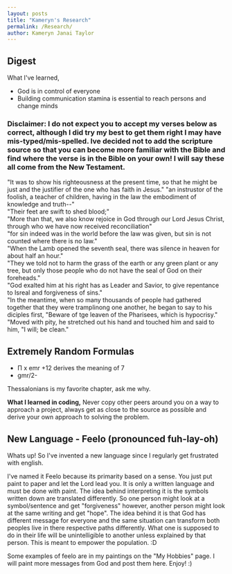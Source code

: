 ```yaml
---
layout: posts
title: "Kameryn's Research"
permalink: /Research/
author: Kameryn Janai Taylor
---
```


## Digest

What I've learned,
- God is in control of everyone
- Building communication stamina is essential to reach persons and change minds

### Disclaimer: I do not expect you to accept my verses below as correct, although I did try my best to get them right I may have mis-typed/mis-spelled. Ive decided not to add the scripture source so that you can become more familiar with the Bible and find where the verse is in the Bible on your own! I will say these all come from the New Testament.

"It was to show his righteousness at the present time, so that he might be just and the justifier of the one who has faith in Jesus." 
"an instrustor of the foolish, a teacher of children, having in the law the embodiment of knowledge and truth--"  
"Their feet are swift to shed blood;"  
"More than that, we also know rejoice in God through our Lord Jesus Christ, through who we have now received reconciliation"  
"for sin indeed was in the world before the law was given, but sin is not counted where there is no law."  
"When the Lamb opened the seventh seal, there was silence in heaven for about half an hour."  
"They we told not to harm the grass of the earth or any green plant or any tree, but only those people who do not have the seal of God on their foreheads."  
"God exalted him at his right has as Leader and Savior, to give repentance to Isreal and forgiveness of sins."  
"In the meantime, when so many thousands of people had gathered together that they were tramplinong one another, he began to say to his diciples first, "Beware of tge leaven of the Pharisees, which is hypocrisy."  
"Moved with pity, he stretched out his hand and touched him and said to him, "I will; be clean."

 
## Extremely Random Formulas
- Π x emr +12 derives the meaning of 7 
- gmr/2- 

Thessalonians is my favorite chapter, ask me why.
  
**What I learned in coding,**  Never copy other peers around you on a way to approach a project, always get as close to the source as possible and derive your own approach to solving the problem.

## New Language - Feelo (pronounced fuh-lay-oh)
Whats up! So I've invented a new language since I regularly get frustrated with english. 

I've named it Feelo because its primarity based on a sense. You just put paint to paper and let the Lord lead you. It is only a written language and must be done with paint. The idea behind interpreting it is the symbols written down are translated differently. So one person might look at a symbol/sentence and get "forgiveness" however, another person might look at the same writing and get "hope". The idea behind it is that God has different message for everyone and the same situation can transform both peoples live in there respective paths differently. What one is supposed to do in their life will be unintelligible to another unless explained by that person. This is meant to empower the population. :D

Some examples of feelo are in my paintings on the "My Hobbies" page. I will paint more messages from God and post them here. Enjoy! :)
